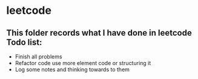 leetcode
===
This folder records what I have done in leetcode
Todo list:
---
- Finish all problems
- Refactor code use more element code or structuring it
- Log some notes and thinking towards to them
